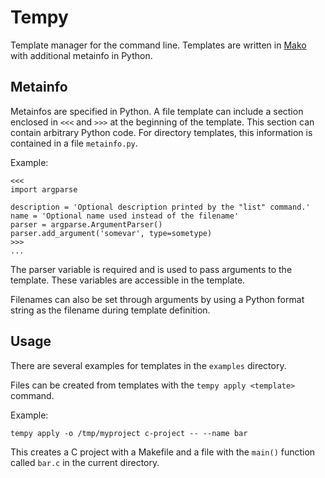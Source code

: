 # Tempy

Template manager for the command line. Templates are written in
[Mako](http://www.makotemplates.org/) with additional metainfo in Python.

## Metainfo

Metainfos are specified in Python. A file template can include a section
enclosed in `<<<` and `>>>` at the beginning of the template. This section can
contain arbitrary Python code.
For directory templates, this information is contained in a file `metainfo.py`.

Example:
```
<<<
import argparse

description = 'Optional description printed by the "list" command.'
name = 'Optional name used instead of the filename'
parser = argparse.ArgumentParser()
parser.add_argument('somevar', type=sometype)
>>>
...
```

The parser variable is required and is used to pass arguments to the template.
These variables are accessible in the template.

Filenames can also be set through arguments by using a Python format string
as the filename during template definition.

## Usage

There are several examples for templates in the `examples` directory.

Files can be created from templates with the `tempy apply <template>` command.

Example:
```
tempy apply -o /tmp/myproject c-project -- --name bar
```
This creates a C project with a Makefile and a file with the `main()` function
called `bar.c` in the current directory.
